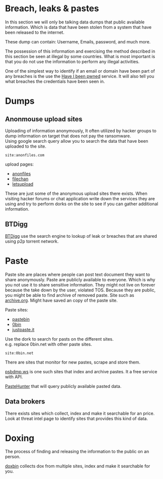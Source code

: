 # Breach, leaks & pastes

In this section we will only be talking data dumps that public available information.
Which is data that have been stolen from a system that have been released to the internet.

These dump can contain: Username, Emails, password, and much more.

The possession of this information and exercising the method described in this section be seen at illegal by some countries.
What is most important is that you do not use the information to perform any illegal activities.

One of the simplest way to identify if an email or domain have been part of any breaches is the use the [Have I been pwned](https://haveibeenpwned.com/) service. It will also tell you what breaches the credentials have been seen in.


# Dumps

## Anonmouse upload sites

 

Uploading of information anonymously, It often utilized by hacker groups to dump information on target that does not pay the ransomware.\
Using google search query allow you to search the data that have been uploaded to the site.

```
site:anonfiles.com 
```

upload pages:
* [anonfiles](https://anonfiles.com/)
* [filechan](https://filechan.org/)
* [letsupload](https://letsupload.cc/)

These are just some of the anonymous upload sites there exists. When visiting hacker forums or chat application write down the services they are using and try to perform dorks on the site to see if you can gather additional information.

## BTDigg

[BTDigg](https://btdig.com/) use the search engine to lookup of leak or breaches that are shared using p2p torrent network.

# Paste 

Paste site are places where people can post text document they want to share anonymously.
Paste are publicly available to everyone. Which is why you not use it to share sensitive information.
They might not live on forever because the take down by the user, violated TOS.
Because they are public, you might be able to find archive of removed paste. Site such as [archive.org](www.archive.org). Might have saved an copy of the paste site.

Paste sites:
* [pastebin](https://pastebin.com/)
* [0bin](https://0bin.net/)
* [justpaste.it](https://justpaste.it/)

Use the dork to search for pasts on the different sites.\
e.g. replace 0bin.net with other paste sites.
```
site:0bin.net
```

There are sites that monitor for new pastes, scrape and store them.

[psbdmp.ws]([www.psbdmp.ws](https://www.psbdmp.ws/)) is one such sites that index and archive pastes.
It a free service with API.

[PasteHunter](https://github.com/kevthehermit/PasteHunter) that will query publicly available pasted data.



## Data brokers

There exists sites which collect, index and make it searchable for an price.
Look at threat intel page to identify sites that provides this kind of data.

# Doxing

The process of finding and releasing the information to the public on an person.

[doxbin](https://doxbin.com/) collects dox from multiple sites, index and make it searchable for you.